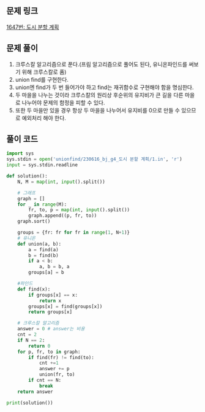 ## 문제 링크

[1647번: 도시 분할 계획](https://www.acmicpc.net/problem/1647)

## 문제 풀이

1. 크루스칼 알고리즘으로 푼다.(프림 알고리즘으로 풀어도 된다, 유니온파인드를 써보기 위해 크루스칼로 품)
2. union find를 구현한다.
3. union엔 find가 두 번 들어가야 하고 find는 재귀함수로 구현해야 함을 명심한다.
4. 두 마을을 나누는 것이라 크루스칼의 원리상 후순위의 유지비가 큰 길을 다른 마을로 나누어야 문제의 함정을 피할 수 있다.
5. 또한 두 마을만 있을 경우 항상 두 마을을 나누어서 유지비를 0으로 만들 수 있으므로 예외처리 해야 한다.

## 풀이 코드

```python
import sys
sys.stdin = open('unionfind/230616_bj_g4_도시 분할 계획/1.in', 'r')
input = sys.stdin.readline

def solution():
    N, M = map(int, input().split())

    # 그래프
    graph = []
    for _ in range(M):
        fr, to, p = map(int, input().split())
        graph.append((p, fr, to))
    graph.sort()

    groups = {fr: fr for fr in range(1, N+1)}
    # 유니온
    def union(a, b):
        a = find(a)
        b = find(b)
        if a < b:
            a, b = b, a
        groups[a] = b

    #파인드
    def find(x):
        if groups[x] == x:
            return x
        groups[x] = find(groups[x])
        return groups[x]

    # 크루스칼 알고리즘
    answer = 0 # answer는 비용
    cnt = 2
    if N == 2:
        return 0
    for p, fr, to in graph:
        if find(fr) != find(to):
            cnt +=1
            answer += p
            union(fr, to)
        if cnt == N:
            break
    return answer

print(solution())
```
